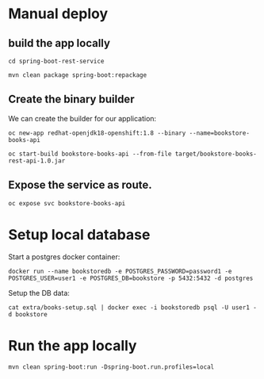 # Manual deploy


## build the app locally

```
cd spring-boot-rest-service
```

```
mvn clean package spring-boot:repackage
```

## Create the binary builder

We can create the builder for our application:

```
oc new-app redhat-openjdk18-openshift:1.8 --binary --name=bookstore-books-api
```

```
oc start-build bookstore-books-api --from-file target/bookstore-books-rest-api-1.0.jar
```

## Expose the service as route.

```
oc expose svc bookstore-books-api
```

# Setup local database
                                  
Start a postgres docker container:

```docker run --name bookstoredb -e POSTGRES_PASSWORD=password1 -e POSTGRES_USER=user1 -e POSTGRES_DB=bookstore -p 5432:5432 -d postgres```

Setup the DB data:

```cat extra/books-setup.sql | docker exec -i bookstoredb psql -U user1 -d bookstore```

# Run the app locally

```mvn clean spring-boot:run -Dspring-boot.run.profiles=local```
